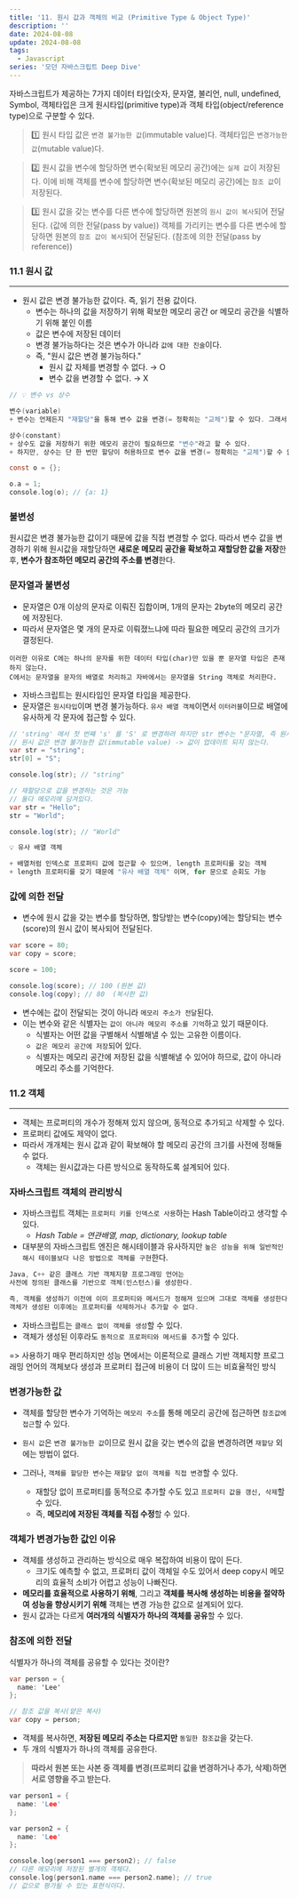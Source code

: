 ```yaml
---
title: '11. 원시 값과 객체의 비교 (Primitive Type & Object Type)'
description: ''
date: 2024-08-08
update: 2024-08-08
tags:
  - Javascript
series: '모던 자바스크립트 Deep Dive'
---
```


자바스크립트가 제공하는 7가지 데이터 타입(숫자, 문자열, 불리언, null, undefined, Symbol, 객체타입은
크게 원시타입(primitive type)과 객체 타입(object/reference type)으로 구분할 수 있다.

> 1️⃣ 원시 타입 값은 `변경 불가능한 값`(immutable value)다.
> 객체타입은 `변경가능한 값`(mutable value)다.

> 2️⃣ 원시 값을 변수에 할당하면 변수(확보된 메모리 공간)에는 `실제 값`이 저장된다.
> 이에 비해 객체를 변수에 할당하면 변수(확보된 메모리 공간)에는 `참조 값`이 저장된다.

> 3️⃣ 원시 값을 갖는 변수를 다른 변수에 할당하면 원본의 `원시 값이 복사`되어 전달된다. (값에 의한 전달(pass by value))
> 객체를 가리키는 변수를 다른 변수에 할당하면 원본의 `참조 값이 복사`되어 전달된다. (참조에 의한 전달(pass by reference))

### 11.1 원시 값

---

- 원시 값은 변경 불가능한 값이다. 즉, 읽기 전용 값이다.
  - 변수는 하나의 값을 저장하기 위해 확보한 메모리 공간 or 메모리 공간을 식별하기 위해 붙인 이름
  - 값은 변수에 저장된 데이터
  - 변경 불가능하다는 것은 변수가 아니라 `값에 대한 진술`이다.
  - 즉, "원시 값은 변경 불가능하다."
    - 원시 값 자체를 변경할 수 없다. → O
    - 변수 값을 변경할 수 없다. → X

```c
// 💡 변수 vs 상수

변수(variable)
+ 변수는 언제든지 "재할당"을 통해 변수 값을 변경(= 정확히는 "교체")할 수 있다. 그래서 "변수"다.

상수(constant)
+ 상수도 값을 저장하기 위한 메모리 공간이 필요하므로 "변수"라고 할 수 있다.
+ 하지만, 상수는 단 한 번만 할당이 허용하므로 변수 값을 변경(= 정확히는 "교체")할 수 없다.
```

```c
const o = {};

o.a = 1;
console.log(o); // {a: 1}
```

### 불변성

원시값은 변경 불가능한 값이기 때문에 값을 직접 변경할 수 없다.
따라서 변수 값을 변경하기 위해 원시값을 재할당하면 **새로운 메모리 공간을 확보하고 재할당한 값을 저장**한 후,
**변수가 참조하던 메모리 공간의 주소를 변경**한다.

### 문자열과 불변성

- 문자열은 0개 이상의 문자로 이뤄진 집합이며, 1개의 문자는 2byte의 메모리 공간에 저장된다.
- 따라서 문자열은 몇 개의 문자로 이뤄졌느냐에 따라 필요한 메모리 공간의 크기가 결정된다.

```
이러한 이유로 C에는 하나의 문자를 위한 데이터 타입(char)만 있을 뿐 문자열 타입은 존재하지 않는다.
C에서는 문자열을 문자의 배열로 처리하고 자바에서는 문자열을 String 객체로 처리한다.
```

- 자바스크립트는 원시타입인 문자열 타입을 제공한다.
- 문자열은 `원시타입`이며 변경 불가능하다. `유사 배열 객체`이면서 `이터러블`이므로 배열에 유사하게 각 문자에 접근할 수 있다.

```cs
// 'string' 에서 첫 번째 's' 를 'S' 로 변경하려 하지만 str 변수는 "문자열, 즉 원시 값"
// 원시 값은 변경 불가능한 값(immutable value) -> 값이 업데이트 되지 않는다.
var str = "string";
str[0] = "S";

console.log(str); // "string"

// 재할당으로 값을 변경하는 것은 가능
// 둘다 메모리에 담겨있다.
var str = "Hello";
str = "World";

console.log(str); // "World"
```

```c
💡 유사 배열 객체

+ 배열처럼 인덱스로 프로퍼티 값에 접근할 수 있으며, length 프로퍼티를 갖는 객체
+ length 프로퍼티를 갖기 때문에 "유사 배열 객체" 이며, for 문으로 순회도 가능
```

### 값에 의한 전달

- 변수에 원시 값을 갖는 변수를 할당하면, 할당받는 변수(copy)에는 할당되는 변수(score)의 원시 값이 복사되어 전달된다.

```cs
var score = 80;
var copy = score;

score = 100;

console.log(score); // 100 (원본 값)
console.log(copy); // 80  (복사한 값)
```

- 변수에는 값이 전달되는 것이 아니라 `메모리 주소가 전달`된다.
- 이는 변수와 같은 식별자는 `값이 아니라 메모리 주소를 기억`하고 있기 때문이다.
  - 식별자는 어떤 값을 구별해서 식별해낼 수 있는 고유한 이름이다.
  - `값은 메모리 공간에 저장`되어 있다.
  - 식별자는 메모리 공간에 저장된 값을 식별해낼 수 있어야 하므로, 값이 아니라 메모리 주소를 기억한다.

### 11.2 객체

---

- 객체는 프로퍼티의 개수가 정해져 있지 않으며, 동적으로 추가되고 삭제할 수 있다.
- 프로퍼티 값에도 제약이 없다.
- 따라서 개개체는 원시 값과 같이 확보해야 할 메모리 공간의 크기를 사전에 정해둘 수 없다.
  - 객체는 원시값과는 다른 방식으로 동작하도록 설계되어 있다.

### 자바스크립트 객체의 관리방식

- 자바스크립트 객체는 `프로퍼티 키를 인덱스로 사용`하는 Hash Table이라고 생각할 수 있다.
  - _Hash Table = 연관배열, map, dictionary, lookup table_
- 대부분의 자바스크립트 엔진은 해시테이블과 유사하지만 `높은 성능을 위해 일반적인 해시 테이블보다 나은 방법으로 객체를 구현`한다.

```c
Java, C++ 같은 클래스 기반 객체지향 프로그래밍 언어는
사전에 정의된 클래스를 기반으로 객체(인스턴스)를 생성한다.

즉, 객체를 생성하기 이전에 이미 프로퍼티와 메서드가 정해져 있으며 그대로 객체를 생성한다.
객체가 생성된 이후에는 프로퍼티를 삭제하거나 추가할 수 없다.
```

- 자바스크립트는 `클래스 없이 객체를 생성`할 수 있다.
- 객체가 생성된 이후라도 `동적으로 프로퍼티와 메서드를 추가`할 수 있다.

=> 사용하기 매우 편리하지만 성능 면에서는 이론적으로 클래스 기반 객체지향 프로그래밍 언어의 객체보다
생성과 프로퍼티 접근에 비용이 더 많이 드는 비효율적인 방식

### 변경가능한 값

- 객체를 할당한 변수가 기억하는 `메모리 주소`를 통해 메모리 공간에 접근하면 `참조값에 접근`할 수 있다.

- `원시 값`은 `변경 불가능한 값`이므로 원시 값을 갖는 변수의 값을 변경하려면 `재할당` 외에는 방법이 없다.
- 그러나, `객체를 할당한 변수`는 `재할당 없이 객체를 직접 변경`할 수 있다.
  - 재할당 없이 프로퍼티를 동적으로 추가할 수도 있고 `프로퍼티 값을 갱신, 삭제`할 수 있다.
  - 즉, **메모리에 저장된 객체를 직접 수정**할 수 있다.

### 객체가 변경가능한 값인 이유

- 객체를 생성하고 관리하는 방식으로 매우 복잡하여 비용이 많이 든다.
  - 크기도 예측할 수 없고, 프로퍼티 값이 객체일 수도 있어서 deep copy시 메모리의 효율적 소비가 어렵고 성능이 나빠진다.
- **메모리를 효율적으로 사용하기 위해**, 그리고 **객체를 복사해 생성하는 비용을 절약하여 성능을 향상시키기 위해** 객체는 변경 가능한 값으로 설계되어 있다.
- 원시 값과는 다르게 **여러개의 식별자가 하나의 객체를 공유**할 수 있다.

### 참조에 의한 전달

식별자가 하나의 객체를 공유할 수 있다는 것이란?

```cs
var person = {
  name: 'Lee'
};

// 참조 값을 복사(얕은 복사)
var copy = person;
```

- 객체를 복사하면, **저장된 메모리 주소는 다르지만** `동일한 참조값`을 갖는다.
- 두 개의 식별자가 하나의 객체를 공유한다.

> **따라서 원본 또는 사본 중 객체를 변경(프로퍼티 값을 변경하거나 추가, 삭제)하면 서로 영향을 주고 받는다.**

```c
var person1 = {
  name: 'Lee'
};

var person2 = {
  name: 'Lee'
};

console.log(person1 === person2); // false
// 다른 메모리에 저장된 별개의 객체다.
console.log(person1.name === person2.name); // true
// 값으로 평가될 수 있는 표현식이다.
```

